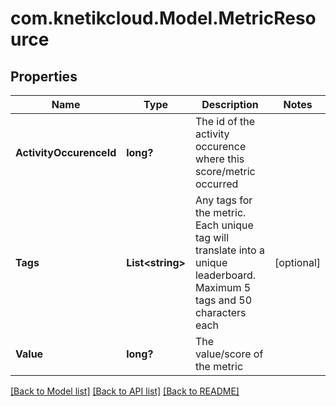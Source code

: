 # com.knetikcloud.Model.MetricResource
## Properties

Name | Type | Description | Notes
------------ | ------------- | ------------- | -------------
**ActivityOccurenceId** | **long?** | The id of the activity occurence where this score/metric occurred | 
**Tags** | **List&lt;string&gt;** | Any tags for the metric. Each unique tag will translate into a unique leaderboard. Maximum 5 tags and 50 characters each | [optional] 
**Value** | **long?** | The value/score of the metric | 

[[Back to Model list]](../README.md#documentation-for-models) [[Back to API list]](../README.md#documentation-for-api-endpoints) [[Back to README]](../README.md)

